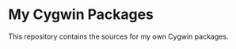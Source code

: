 My Cygwin Packages
==================

This repository contains the sources for my own Cygwin packages.
